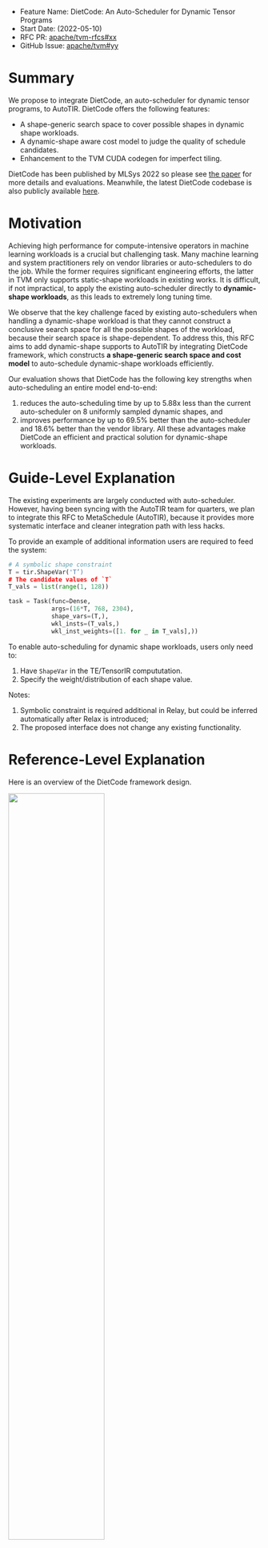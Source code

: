 - Feature Name: DietCode: An Auto-Scheduler for Dynamic Tensor Programs
- Start Date: (2022-05-10)
- RFC PR: [apache/tvm-rfcs#xx](https://github.com/apache/tvm-rfcs/pull/xx)
- GitHub Issue: [apache/tvm#yy](https://github.com/apache/tvm/pull/yy)

# Summary
[summary]: #summary

We propose to integrate DietCode, an auto-scheduler for dynamic tensor programs,
to AutoTIR. DietCode offers the following features:
- A shape-generic search space to cover possible shapes in dynamic shape workloads.
- A dynamic-shape aware cost model to judge the quality of schedule candidates.
- Enhancement to the TVM CUDA codegen for imperfect tiling.

DietCode has been published by MLSys 2022 so please see [the
paper](https://proceedings.mlsys.org/paper/2022/hash/fa7cdfad1a5aaf8370ebeda47a1ff1c3-Abstract.html)
for more details and evaluations. Meanwhile, the latest DietCode codebase is also publicly
available [here](https://github.com/UofT-EcoSystem/DietCode).

# Motivation
[motivation]: #motivation

Achieving high performance for compute-intensive operators in machine learning
workloads is a crucial but challenging task. Many machine learning and system
practitioners rely on vendor libraries or auto-schedulers to do the job. While
the former requires significant engineering efforts, the latter in TVM only supports
static-shape workloads in existing works. It is difficult, if not impractical,
to apply the existing auto-scheduler directly to **dynamic-shape workloads**, as
this leads to extremely long tuning time.

We observe that the key challenge faced by existing auto-schedulers when
handling a dynamic-shape workload is that they cannot construct a conclusive search
space for all the possible shapes of the workload, because their search space is
shape-dependent. To address this, this RFC aims to add dynamic-shape supports to
AutoTIR by integrating DietCode framework, which constructs **a shape-generic
search space and cost model** to auto-schedule dynamic-shape workloads
efficiently.

Our evaluation shows that DietCode has the following key strengths when
auto-scheduling an entire model end-to-end: 

1. reduces the auto-scheduling time by up to 5.88x less than the current
auto-scheduler on 8 uniformly sampled dynamic shapes, and
1. improves performance by up to 69.5% better than the auto-scheduler and 18.6%
better than the vendor library. All these advantages make DietCode an efficient
and practical solution for dynamic-shape workloads.


# Guide-Level Explanation
[guide-level-explanation]: #guide-level-explanation

The existing experiments are largely conducted with auto-scheduler.
However, having been syncing with the AutoTIR team for quarters,
we plan to integrate this RFC to MetaSchedule (AutoTIR),
because it provides more systematic interface
and cleaner integration path with less hacks.

To provide an example of additional information users are required to feed the system:

```python
# A symbolic shape constraint
T = tir.ShapeVar('T’)
# The candidate values of `T`
T_vals = list(range(1, 128))

task = Task(func=Dense,
            args=(16*T, 768, 2304),
            shape_vars=(T,),
            wkl_insts=(T_vals,)
            wkl_inst_weights=([1. for _ in T_vals],))
```

To enable auto-scheduling for dynamic shape workloads, users only need to:
1. Have `ShapeVar` in the TE/TensorIR compututation.
2. Specify the weight/distribution of each shape value.

Notes:
1. Symbolic constraint is required additional in Relay, but could be inferred automatically after Relax is introduced;
2. The proposed interface does not change any existing functionality.

# Reference-Level Explanation
[reference-level-explanation]: #reference-level-explanation

Here is an overview of the DietCode framework design.

<img src="https://raw.githubusercontent.com/UofT-EcoSystem/DietCode/main/docs/figures/DietCode.jpg" width="61.8%" />

- We construct **a shape-generic search space that consists of micro-kernels**,
  an incomplete program that carries out a tile of the complete computation, to
  efficiently support dynamic-shape workloads. 
  
  We use the hardware constraints (e.g., the maximum number of threads, the
  amount of shared and local memory) rather than the shape information to
  determine the micro-kernel candidates. Those candidates serve as the building
  blocks and are executed repeatedly to carry out a workload instance (defined
  as an static-shape instance of the dynamic-shape workload).
- We build a **micro-kernel-based cost model**. The key insight is that the cost
  of a complete program *P* that is made up of a micro-kernel *M* can be
  decomposed into two parts: 
  
  1. A shape-generic cost function *f*<sub>MK</sub> that predicts the cost of
     *M*, and
  1. A shape-dependent adaption cost function *f*<sub>adapt</sub> that defines
     the penalty of porting *M* to *P*.
  
  While *f*<sub>MK</sub> is a function that has to be learned and updated by
  real hardware measurements during the auto-scheduling process,
  *f*<sub>adapt</sub> is a simple term that can be evaluated using the core
  occupancy and the padding ratio (in other words, it does not require feature
  extraction from the schedules).

# Drawbacks
[drawbacks]: #drawbacks

- The current compilation workflow generates one program per input shape.
  Although we can merge those static-shape programs into a single dynamic-shape
  program like the following code snippet:
  ```CUDA
  __global__ void default_function(float* X, float* W, float* Y,
                                   const int T)
                                   // Note the `T` here.
  ```
  Our evaluations indicate that this program has at least 5% worse performance
  compared with the static-shape alternatives. Hence, we decide to sacrifice the
  binary size for the runtime performance, which can potentially be problematic
  when the hardware resources are limited.

# Rationale and Alternatives
[rationale-and-alternatives]: #rationale-and-alternatives

There is an approach proposed by [Nimble](https://arxiv.org/pdf/2006.03031.pdf),
which partitions a range of dynamic shape to buckets and tunes one kernel for
each bucket. We could, of course, implement this approach to the current
auto-scheduler and AutoTIR. However, as evaluated in the DietCode paper, this
approach is not guaranteed to achieve better performance as static shapes.

# Prior State-of-the-Arts
[prior-sotas]: #prior-sotas

- **Reuse-based Tuner** 

  Selective Tuning ([Cody Yu.
  2019](https://github.com/apache/incubator-tvm/issues/4188)) and ETO ([Jingzhi
  Fang et al. VLDB 2021](http://www.vldb.org/pvldb/vol15/p183-chen.pdf)) group
  workloads into clusters based on a set of pre-defined rules (e.g., similarity
  ratio in Selective Tuning) and reuse the same schedule in a single cluster.

- **Dynamic Neural Networks**

  Dynamic batching is a common graph-level optimization adopted by frameworks
  such as DyNet ([Graham Neubig et al. 2017](http://arxiv.org/abs/1701.03980)),
  Cavs ([Shizhen Xu et al. USENIX ATC
  2018](https://www.usenix.org/conference/atc18/presentation/xu-shizen)),
  BatchMaker ([Pin Gao et al. EuroSys
  2018](https://doi.org/10.1145/3190508.3190541)), and TensorFlow Fold ([Moshe
  Looks et al. ICLR 2017](https://openreview.net/forum?id=ryrGawqex)) for cases
  when the batch size is dynamic. 
  
  Nimble ([Haichen Shen et al. MLSys
  2021](https://proceedings.mlsys.org/paper/2021/hash/4e732ced3463d06de0ca9a15b6153677-Abstract.html))
  and DISC ([Kai Zhu et al. EuroMLSys
  2021](https://dl.acm.org/doi/10.1145/3437984.3458838)) both design a compiler
  to represent and execute dynamic neural networks. 
  
  Cortex ([Pratik Fegade et al. MLSys
  2021](https://proceedings.mlsys.org/paper/2021/hash/182be0c5cdcd5072bb1864cdee4d3d6e-Abstract.html))
  is a compiler-based framework on recursive neural networks. 
  
  Those works focus on the graph-level optimizations and therefore are
  orthogonal to DietCode, which operates on each individual layer. In fact,
  those graph-level solutions can also leverage DietCode for efficient operator
  code generation.

# Unresolved Questions
[unresolved-questions]: #unresolved-questions

- The current design does not support arbitrary shape dimensions. For better
  auto-scheduling outcomes, we expect that shape dimensions have to be specified
  beforehand.
- The proposed approach mostly works on NVIDIA GPUs and has not been tested on
  other hardware platforms.

# Future Possibilities
[future-possibilities]: #future-possibilities

- Evaluate more operator use cases.
- CPU Support

# Upstream Milestones
[upstream-milestones]: #upstream-milestones

We propose the following milestones for upstreaming, where each bullet point
corresponds to a PR with unit tests of roughly several hundred lines.

- [ ] Code Generation Support
  - Local Padding
  - Loop Partitioning
- [ ] Auto-Scheduler
  - Frontend Interface
  - Sketch Generation
  - Random Annotations
  - Program Measurer
  - Micro-Kernel Cost Model
  - Evolutionary Search
- [ ] Decision-Tree Dispatching
